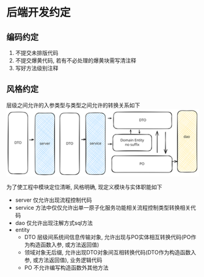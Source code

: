 # 后端开发约定

## 编码约定
1. 不提交未排版代码
2. 不提交爆黄代码, 若有不必处理的爆黄块需写清注释
3. 写好方法级别注释

## 风格约定
层级之间允许的入参类型与类型之间允许的转换关系如下
![Untitled-2022-02-24-2109.excalidraw.svg](Untitled-2022-02-24-2109.excalidraw.svg)

为了使工程中模块定位清晰, 风格明确, 现定义模块与实体职能如下
- server 仅允许出现流程控制代码 
- service 方法中仅仅允许出单一原子化服务功能相关流程控制类型转换相关代码 
- dao 仅允许出现注解方式sql方法 
- entity
   - DTO 层级间系统间信息传输对象, 允许出现与PO实体相互转换代码(PO作为构造函数入参, 或方法返回值)
   - 领域对象无后缀, 允许出现DTO对象间互相转换代码(DTO作为构造函数入参, 或方法返回值), 业务逻辑代码
   - PO 不允许编写构造函数外其他方法